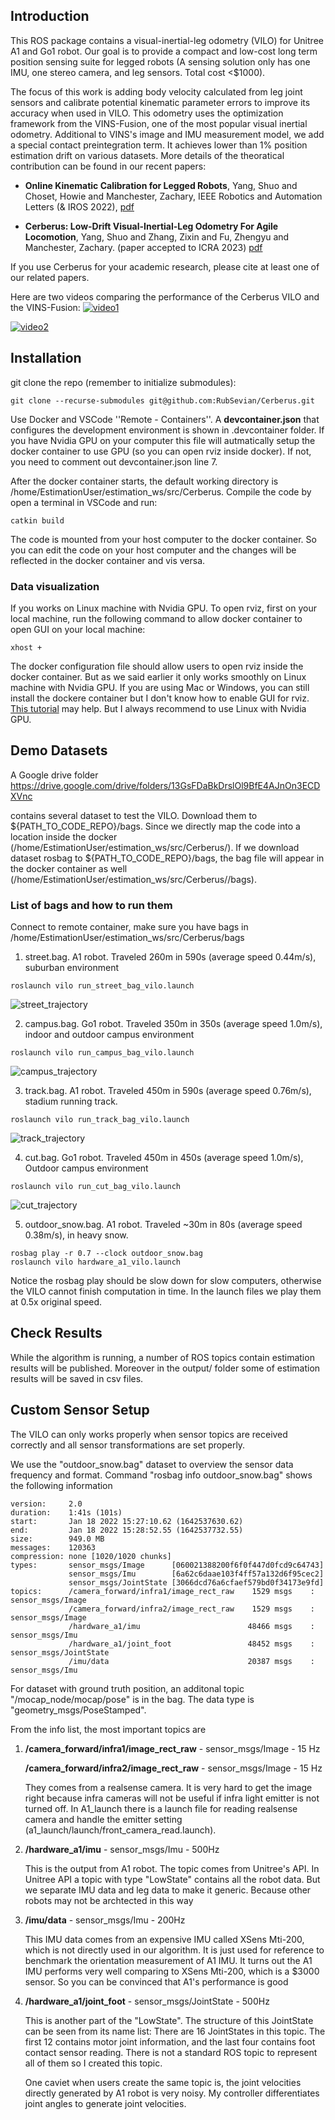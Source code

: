 ## Introduction
This ROS package contains a visual-inertial-leg odometry (VILO) for Unitree A1 and Go1 robot. Our goal is to provide a compact and low-cost long term position sensing suite for legged robots (A sensing solution only has one IMU, one stereo camera, and leg sensors. Total cost <$1000).

The focus of this work is adding body velocity calculated from leg joint sensors and calibrate potential kinematic parameter errors to improve its accuracy when used in VILO. This odometry uses the optimization framework from the VINS-Fusion, one of the most popular visual inertial odometry. Additional to VINS's image and IMU measurement model, we add a special contact preintegration term. It achieves lower than 1\% position estimation drift on various datasets. More details of the theoratical contribution can be found in our recent papers:

* **Online Kinematic Calibration for Legged Robots**, Yang, Shuo and Choset, Howie and Manchester, Zachary, IEEE Robotics and Automation Letters (& IROS 2022), [pdf](https://ieeexplore.ieee.org/abstract/document/9807408)

* **Cerberus: Low-Drift Visual-Inertial-Leg Odometry For Agile Locomotion**, Yang, Shuo and Zhang, Zixin and Fu, Zhengyu and Manchester, Zachary. (paper accepted to ICRA 2023) [pdf](https://arxiv.org/abs/2209.07654)

If you use Cerberus for your academic research, please cite at least one of our related papers.



Here are two videos comparing the performance of the Cerberus VILO and the VINS-Fusion:
[![video1](https://img.youtube.com/vi/jq9ijL9z3RI/0.jpg)](https://www.youtube.com/watch?v=jq9ijL9z3RI)

[![video2](https://img.youtube.com/vi/oNwwQ0l-O4U/0.jpg)](https://www.youtube.com/watch?v=oNwwQ0l-O4U)



## Installation
git clone the repo (remember to initialize submodules):
```shell
git clone --recurse-submodules git@github.com:RubSevian/Cerberus.git
```

Use Docker and VSCode ''Remote - Containers''. A **devcontainer.json** that configures the development environment is shown in .devcontainer folder. If you have Nvidia GPU on your computer this file will autmatically setup the docker container to use GPU (so you can open rviz inside docker). If not, you need to comment out devcontainer.json line 7.

After the docker container starts, the default working directory is /home/EstimationUser/estimation_ws/src/Cerberus. Compile the code by open a terminal in VSCode and run:
```shell
catkin build
```
The code is mounted from your host computer to the docker container. So you can edit the code on your host computer and the changes will be reflected in the docker container and vis versa. 

### Data visualization
If you works on Linux machine with Nvidia GPU. To open rviz, first on your local machine, run the following command to allow docker container to open GUI on your local machine:
```
xhost +
```

The docker configuration file should allow users to open rviz inside the docker container. But as we said earlier it only works smoothly on Linux machine with Nvidia GPU. If you are using Mac or Windows, you can still install the dockere container but I don't know how to enable GUI for rviz. [This tutorial](https://github.com/ShuoYangRobotics/A1-QP-MPC-Controller/blob/main/README.md#setup) may help. But I always recommend to use Linux with Nvidia GPU.


## Demo Datasets
A Google drive folder https://drive.google.com/drive/folders/13GsFDaBkDrslOl9BfE4AJnOn3ECDXVnc

contains several dataset to test the VILO. Download them to \${PATH_TO_CODE_REPO}/bags. Since we directly map the code into a location inside the docker (/home/EstimationUser/estimation_ws/src/Cerberus/). If we download dataset rosbag to 
\${PATH_TO_CODE_REPO}/bags, the bag file will appear in the docker container as well (/home/EstimationUser/estimation_ws/src/Cerberus//bags). 

### List of bags and how to run them
Connect to remote container, make sure you have bags in /home/EstimationUser/estimation_ws/src/Cerberus/bags

1. street.bag. A1 robot. Traveled 260m in 590s (average speed 0.44m/s), suburban environment
```shell
roslaunch vilo run_street_bag_vilo.launch
```
![street_trajectory](docs/images/street_trajectory.jpg)

2. campus.bag. Go1 robot. Traveled 350m in 350s (average speed 1.0m/s), indoor and outdoor campus environment
```shell
roslaunch vilo run_campus_bag_vilo.launch
```
![campus_trajectory](docs/images/campus_trajectory.png)

3. track.bag. A1 robot. Traveled 450m in 590s (average speed 0.76m/s), stadium running track.
```shell
roslaunch vilo run_track_bag_vilo.launch
```
![track_trajectory](docs/images/track_trajectory.png)

4. cut.bag. Go1 robot. Traveled 450m in 450s (average speed 1.0m/s), Outdoor campus environment
```shell
roslaunch vilo run_cut_bag_vilo.launch
```
![cut_trajectory](docs/images/cut_trajectory.png)

5. outdoor_snow.bag. A1 robot. Traveled ~30m in 80s (average speed 0.38m/s), in heavy snow.
```shell
rosbag play -r 0.7 --clock outdoor_snow.bag
roslaunch vilo hardware_a1_vilo.launch
```

Notice the rosbag play should be slow down for slow computers, otherwise the VILO cannot finish computation in time. In the launch files we play them at 0.5x original speed.

## Check Results
While the algorithm is running, a number of ROS topics contain estimation results will be published. Moreover in the output/ folder some of estimation results will be saved in csv files.

## Custom Sensor Setup
The VILO can only works properly when sensor topics are received correctly and all sensor transformations are set properly. 

We use the "outdoor_snow.bag" dataset to overview the sensor data frequency and format. Command "rosbag info outdoor_snow.bag" shows the following information
```
version:     2.0
duration:    1:41s (101s)
start:       Jan 18 2022 15:27:10.62 (1642537630.62)
end:         Jan 18 2022 15:28:52.55 (1642537732.55)
size:        949.0 MB
messages:    120363
compression: none [1020/1020 chunks]
types:       sensor_msgs/Image      [060021388200f6f0f447d0fcd9c64743]
             sensor_msgs/Imu        [6a62c6daae103f4ff57a132d6f95cec2]
             sensor_msgs/JointState [3066dcd76a6cfaef579bd0f34173e9fd]
topics:      /camera_forward/infra1/image_rect_raw    1529 msgs    : sensor_msgs/Image     
             /camera_forward/infra2/image_rect_raw    1529 msgs    : sensor_msgs/Image     
             /hardware_a1/imu                        48466 msgs    : sensor_msgs/Imu       
             /hardware_a1/joint_foot                 48452 msgs    : sensor_msgs/JointState
             /imu/data                               20387 msgs    : sensor_msgs/Imu

```
For dataset with ground truth position, an additonal topic "/mocap_node/mocap/pose" is in the bag. The data type is "geometry_msgs/PoseStamped".

From the info list, the most important topics are 

1. **/camera_forward/infra1/image_rect_raw**   -  sensor_msgs/Image - 15 Hz

   **/camera_forward/infra2/image_rect_raw**   -  sensor_msgs/Image - 15 Hz

   They comes from a realsense camera. It is very hard to get the image right because infra cameras will not be useful if infra light emitter is not turned off. In A1_launch there is a launch file for reading realsense camera and handle the emitter setting (a1_launch/launch/front_camera_read.launch).

2. **/hardware_a1/imu**  -  sensor_msgs/Imu - 500Hz

   This is the output from A1 robot. The topic comes from Unitree's API. In Unitree API a topic with type "LowState" contains all the robot data. But we separate IMU data and leg data to make it generic. Because other robots may not be archtected in this way 

3. **/imu/data**   -  sensor_msgs/Imu - 200Hz

   This IMU data comes from an expensive IMU called XSens Mti-200, which is not directly used in our algorithm. It is just used for reference to benchmark the orientation measurement of A1 IMU. It turns out the A1 IMU performs very well comparing to XSens Mti-200, which is a $3000 sensor. So you can be convinced that A1's performance is good

4. **/hardware_a1/joint_foot**  - sensor_msgs/JointState - 500Hz
 

   This is another part of the "LowState". The structure of this JointState can be seen from its name list: There are 16 JointStates in this topic. The first 12 contains motor joint information, and the last four contains foot contact sensor reading. There is not a standard ROS topic to represent all of them so I created this topic. 

   One caviet when users create the same topic is, the joint velocities directly generated by A1 robot is very noisy. My controller differentiates joint angles to generate joint velocities. 

